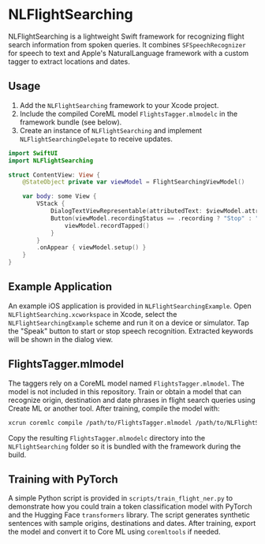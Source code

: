 # NLFlightSearching

NLFlightSearching is a lightweight Swift framework for recognizing flight search information from spoken queries. It combines `SFSpeechRecognizer` for speech to text and Apple's NaturalLanguage framework with a custom tagger to extract locations and dates.

## Usage

1. Add the `NLFlightSearching` framework to your Xcode project.
2. Include the compiled CoreML model `FlightsTagger.mlmodelc` in the framework bundle (see below).
3. Create an instance of `NLFlightSearching` and implement `NLFlightSearchingDelegate` to receive updates.

```swift
import SwiftUI
import NLFlightSearching

struct ContentView: View {
    @StateObject private var viewModel = FlightSearchingViewModel()

    var body: some View {
        VStack {
            DialogTextViewRepresentable(attributedText: $viewModel.attributedText)
            Button(viewModel.recordingStatus == .recording ? "Stop" : "Speak") {
                viewModel.recordTapped()
            }
        }
        .onAppear { viewModel.setup() }
    }
}
```

## Example Application

An example iOS application is provided in `NLFlightSearchingExample`. Open
`NLFlightSearching.xcworkspace` in Xcode, select the
`NLFlightSearchingExample` scheme and run it on a device or simulator. Tap the
"Speak" button to start or stop speech recognition. Extracted keywords will be
shown in the dialog view.

## FlightsTagger.mlmodel

The taggers rely on a CoreML model named `FlightsTagger.mlmodel`. The model is
not included in this repository. Train or obtain a model that can recognize
origin, destination and date phrases in flight search queries using Create ML or
another tool. After training, compile the model with:

```bash
xcrun coremlc compile /path/to/FlightsTagger.mlmodel /path/to/NLFlightSearching
```

Copy the resulting `FlightsTagger.mlmodelc` directory into the
`NLFlightSearching` folder so it is bundled with the framework during the
build.

## Training with PyTorch

A simple Python script is provided in `scripts/train_flight_ner.py` to demonstrate how you could train a token classification model with PyTorch and the Hugging Face `transformers` library. The script generates synthetic sentences with sample origins, destinations and dates. After training, export the model and convert it to Core ML using `coremltools` if needed.

